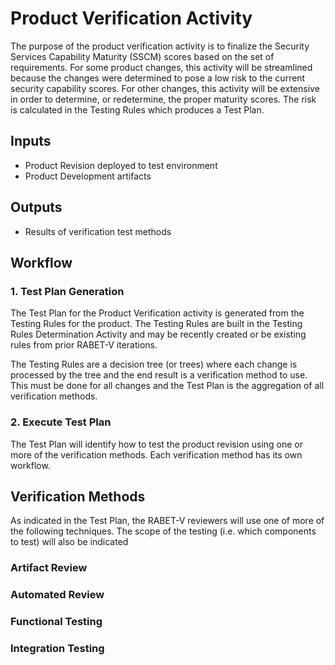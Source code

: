 # Product Verification Activity

The purpose of the product verification activity is to finalize the Security Services Capability Maturity (SSCM) scores based on the set of requirements. For some product changes, this activity will be streamlined because the changes were determined to pose a low risk to the current security capability scores. For other changes, this activity will be extensive in order to determine, or redetermine, the proper maturity scores. The risk is calculated in the Testing Rules which produces a Test Plan. 

## Inputs

* Product Revision deployed to test environment
* Product Development artifacts

## Outputs

* Results of verification test methods

## Workflow


### 1. Test Plan Generation

The Test Plan for the Product Verification activity is generated from the Testing Rules for the product. The Testing Rules are built in the Testing Rules Determination Activity and may be recently created or be existing rules from prior RABET-V iterations. 

The Testing Rules are a decision tree (or trees) where each change is processed by the tree and the end result is a verification method to use. This must be done for all changes and the Test Plan is the aggregation of all verification methods. 
 
### 2. Execute Test Plan

The Test Plan will identify how to test the product revision using one or more of the verification methods. Each verification method has its own workflow. 


## Verification Methods

As indicated in the Test Plan, the RABET-V reviewers will use one of more of the following techniques. The scope of the testing (i.e. which components to test) will also be indicated 

### Artifact Review


### Automated Review


### Functional Testing


### Integration Testing 
